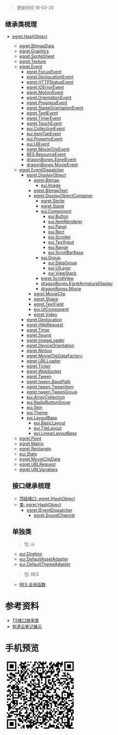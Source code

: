 > 更新时间 18-03-20

## 继承类梳理

+ [egret.HashObject](http://developer.egret.com/cn/apidoc/index/name/egret.HashObject)
  + [egret.BitmapData](http://developer.egret.com/cn/apidoc/index/name/egret.HashObject#)
  + [egret.Graphics](http://developer.egret.com/cn/apidoc/index/name/egret.HashObject#)
  + [egret.SpriteSheet]()
  + [egret.Texture]()
  + [egret.Event](http://developer.egret.com/cn/apidoc/index/name/egret.Event)
    + [egret.FocusEvent]()
    + [egret.GeolocationEvent]()
    + [egret.HTTPStatusEvent]()
    + [egret.IOErrorEvent]()
    + [egret.MotionEvent]()
    + [egret.OrientationEvent]()
    + [egret.ProgressEvent]()
    + [egret.StageOrientationEvent]()
    + [egret.TextEvent]()
    + [egret.TimerEvent]()
    + [egret.TouchEvent]()
    + [eui.CollectionEvent]()
    + [eui.ItemTapEvent]()
    + [eui.PropertyEvent]()
    + [eui.UIEvent]()
    + [egret.MovieClipEvent]()
    + [RES.ResourceEvent]()
    + [dragonBones.EgretEvent]()
    + [dragonBones.MovieEvent]()
  + [egret.EventDispatcher](http://developer.egret.com/cn/apidoc/index/name/egret.EventDispatcher)
    + [egret.DisplayObject](http://developer.egret.com/cn/apidoc/index/name/egret.DisplayObject)
      + [egret.Bitmap](http://developer.egret.com/cn/apidoc/index/name/egret.Bitmap)
        + [eui.Image](http://developer.egret.com/cn/apidoc/index/name/eui.Image)
      + [egret.BitmapText]()
      + [egret.DisplayObjectContainer](http://developer.egret.com/cn/apidoc/index/name/egret.DisplayObjectContainer)
        + [egret.Sprite]()
        + [egret.Stage]()
        + [eui.Component](http://developer.egret.com/cn/apidoc/index/name/eui.Component)
          + [eui.Button]()
          + [eui.ItemRenderer]()
          + [eui.Panel]()
          + [eui.Rect]()
          + [eui.Scroller]()
          + [eui.TextInput]()
          + [eui.Range]()
          + [eui.ScrollBarBase]()
        + [eui.Group](http://developer.egret.com/cn/apidoc/index/name/eui.Group)
          + [eui.DataGroup]()
          + [eui.UILayer](http://developer.egret.com/cn/apidoc/index/name/eui.UILayer)
          + [eui.ViewStack]()
        + [egret.ScrollView]()
        + [dragonBones.EgretArmatureDisplay]()
        + [dragonBones.Movie]()
      + [egret.MovieClip]()
      + [egret.Shape]()
      + [egret.TextField]()
      + [eui.UIComponent]()
      + [egret.Video]()
    + [egret.Geolocation]()
    + [egret.HttpRequest]()
    + [egret.Timer]()
    + [egret.Sound](http://developer.egret.com/cn/apidoc/index/name/egret.Sound)
    + [egret.ImageLoader]()
    + [egret.DeviceOrientation]()
    + [egret.Motion]()
    + [egret.MovieClipDataFactory]()
    + [egret.URLLoader]()
    + [egret.Ticker]()
    + [egret.WebSocket]()
    + [egret.Tween]()
    + [egret.tween.BasePath]()
    + [egret.tween.TweenItem]()
    + [egret.tween.TweenGroup]()
    + [eui.ArrayCollection]()
    + [eui.RadioButtonGroup]()
    + [eui.Skin](http://developer.egret.com/cn/apidoc/index/name/eui.Skin)
    + [eui.Theme](http://developer.egret.com/cn/apidoc/index/name/eui.Theme)
    + [eui.LayoutBase](http://developer.egret.com/cn/apidoc/index/name/eui.LayoutBase)
      + [eui.BasicLayout](http://developer.egret.com/cn/apidoc/index/name/eui.BasicLayout)
      + [eui.TileLayout]()
      + [eui.LinearLayoutBase]()
  + [egret.Point]()  
  + [egret.Matrix]()
  + [egret.Rectangle]()
  + [eui.State]()
  + [egret.MovieClipData]()
  + [egret.URLRequest]()
  + [egret.URLVariables]()

  ## 接口继承梳理
  + [顶级接口: egret.IHashObject](http://developer.egret.com/cn/apidoc/index/name/egret.IHashObject)
  + [类: egret.HashObject](http://developer.egret.com/cn/apidoc/index/name/egret.HashObject)
    + [egret.IEventDispatcher](http://developer.egret.com/cn/apidoc/index/name/egret.IEventDispatcher)
      + [egret.SoundChannel](http://developer.egret.com/cn/apidoc/index/name/egret.SoundChannel)

  ## 单独类
  > 包: ui
  
    + [eui.Diretion](http://developer.egret.com/cn/apidoc/index/name/eui.Direction)
    + [eui.DefaultAssetAdapter](http://developer.egret.com/cn/apidoc/index/name/eui.DefaultAssetAdapter)
    + [eui.DefaultThemeAdapter]()
  
  > 包: RES
  
    + [RES.全局函数](http://developer.egret.com/cn/apidoc/index/name/RES.globalFunction)
    
    

# 参考资料
+ [TS接口继承类](https://www.tslang.cn/docs/handbook/interfaces.html)
+ [有道云笔记展示](https://note.youdao.com/share/?id=ad95b51fdb98ce430c1c7a6479c8c88d&type=note#/)

# 手机预览
![](https://github.com/Jesonhu/egret-construction-study/blob/master/assets/img/mobile.jpg)

